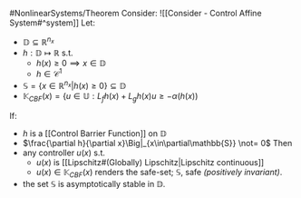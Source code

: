#NonlinearSystems/Theorem 
Consider: ![[Consider - Control Affine System#^system]]
Let:
- $\mathbb{D}\subseteq\mathbb{R}^{n_x}$
- $h:\mathbb{D}\mapsto\mathbb{R}$   s.t.
	- $h(x)\geq0 \implies x\in\mathbb{D}$
	- $h\in\mathcal{C}^1$
- $\mathbb{S} =\{x\in\mathbb{R}^{n_x}|h(x)\geq0\} \subseteq \mathbb{D}$
- $\mathbb{K}_{CBF}(x) = \{u\in \mathbb{U}:L_f h(x) + L_g h(x)u \geq -\alpha(h(x))$

If:
- $h$ is a [[Control Barrier Function]] on $\mathbb{D}$
- $\frac{\partial h}{\partial x}\Big|_{x\in\partial\mathbb{S}} \not= 0$
Then
- any controller $u(x)$  s.t.
	- $u(x)$ is [[Lipschitz#(Globally) Lipschitz|Lipschitz continuous]]
	- $u(x) \in \mathbb{K}_{CBF}(x)$
	renders the safe-set; $\mathbb{S}$, safe *(positively invariant)*.
- the set $\mathbb{S}$ is asymptotically stable in $\mathbb{D}$.

